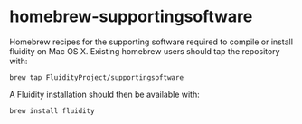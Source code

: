# homebrew-supportingsoftware

Homebrew recipes for the supporting software required to compile or install fluidity on Mac OS X. Existing homebrew users should tap the repository with:

`brew tap FluidityProject/supportingsoftware`

A Fluidity installation should then be available with:

`brew install fluidity`
